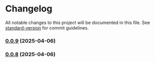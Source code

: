 # Changelog

All notable changes to this project will be documented in this file. See [standard-version](https://github.com/conventional-changelog/standard-version) for commit guidelines.

### [0.0.9](https://github.com/haxzie/sequel-mcp/compare/v0.0.8...v0.0.9) (2025-04-06)

### [0.0.8](https://github.com/haxzie/sequel-mcp/compare/v0.0.2...v0.0.8) (2025-04-06)
